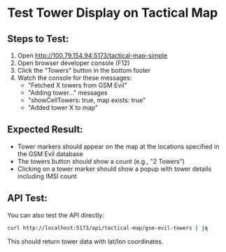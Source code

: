 # Test Tower Display on Tactical Map

## Steps to Test:

1. Open http://100.79.154.94:5173/tactical-map-simple
2. Open browser developer console (F12)
3. Click the "Towers" button in the bottom footer
4. Watch the console for these messages:
   - "Fetched X towers from GSM Evil" 
   - "Adding tower..." messages
   - "showCellTowers: true, map exists: true"
   - "Added tower X to map"

## Expected Result:
- Tower markers should appear on the map at the locations specified in the GSM Evil database
- The towers button should show a count (e.g., "2 Towers")
- Clicking on a tower marker should show a popup with tower details including IMSI count

## API Test:
You can also test the API directly:
```bash
curl http://localhost:5173/api/tactical-map/gsm-evil-towers | jq
```

This should return tower data with lat/lon coordinates.